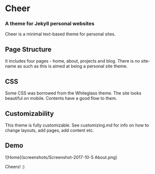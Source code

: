 # Cheer
### A theme for Jekyll personal websites
Cheer is a minimal text-based theme for personal sites.

## Page Structure
It includes four pages - home, about, projects and blog. There is no site-name as such as this is aimed at being a personal site theme. 

## CSS
Some CSS was borrowed from the Whiteglass theme. The site looks beautiful on mobile. Contents have a good flow to them. 

## Customizability
This theme is fully customizable. See customizing.md for info on how to change layouts, add pages, add content etc.

## Demo
![Home](screenshots/Screenshot-2017-10-5 About.png)

Cheers! :)
